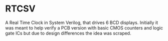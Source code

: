 # RTCSV
A Real Time Clock in System Verilog, that drives 6 BCD displays. Initially it was meant to help verify a PCB version with basic CMOS counters and logic gate ICs but due to design differences the idea was scraped.
